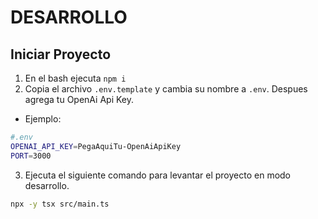 # DESARROLLO
## Iniciar Proyecto
1. En el bash ejecuta `npm i`
2. Copia el archivo `.env.template` y cambia su nombre a `.env`. Despues agrega tu OpenAi Api Key. 
- Ejemplo:
```bash
#.env
OPENAI_API_KEY=PegaAquiTu-OpenAiApiKey
PORT=3000
```
3. Ejecuta el siguiente comando para levantar el proyecto en modo desarrollo. 
```bash
npx -y tsx src/main.ts
```
